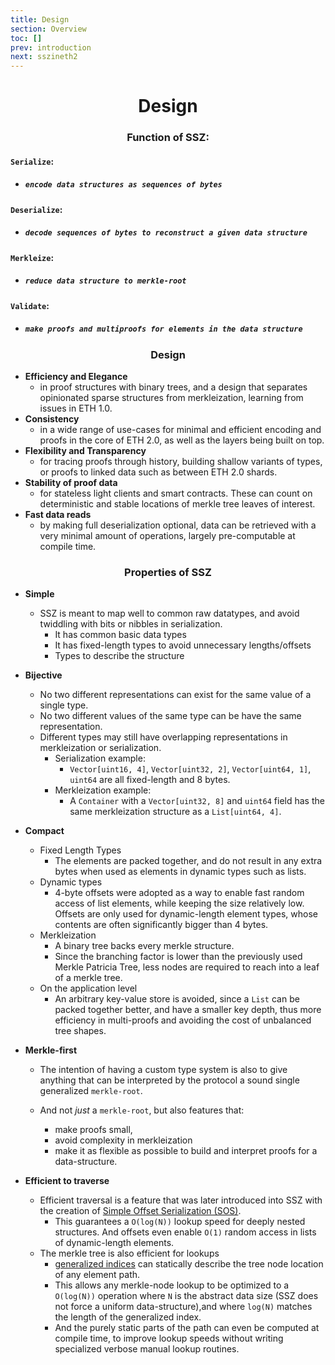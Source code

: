 ```yaml
---
title: Design
section: Overview
toc: []
prev: introduction
next: sszineth2
---
```


<div align='center'>

# Design

### Function of SSZ:

</div>
<div align='start'>

#### `Serialize`: 
- ##### `encode data structures as sequences of bytes`
    
#### `Deserialize`: 
- ##### `decode sequences of bytes to reconstruct a given data structure`

#### `Merkleize`:
- ##### `reduce data structure to merkle-root`

#### `Validate`:
- ##### `make proofs and multiproofs for elements in the data structure`

</div>
<div align='center'>


### Design

</div>
<div align='start'>

- **Efficiency and Elegance** 
  - in proof structures with binary trees, and a design that separates opinionated sparse structures from merkleization, learning from issues in ETH 1.0.
- **Consistency** 
  - in a wide range of use-cases for minimal and efficient encoding and proofs in the core of ETH 2.0, as well as the layers being built on top.
- **Flexibility and Transparency** 
  - for tracing proofs through history, building shallow variants of types, or proofs to linked data such as between ETH 2.0 shards.
- **Stability of proof data** 
  - for stateless light clients and smart contracts. These can count on deterministic and stable locations of merkle tree leaves of interest.
- **Fast data reads** 
  - by making full deserialization optional, data can be retrieved with a very minimal amount of operations, largely pre-computable at compile time.

</div>
<div align='center'>

### Properties of SSZ


</div>
<div align='start'>

- **Simple**

  - SSZ is meant to map well to common raw datatypes, and avoid twiddling with bits or nibbles in serialization.
    - It has common basic data types
    - It has fixed-length types to avoid unnecessary lengths/offsets
    - Types to describe the structure

- **Bijective**
  - No two different representations can exist for the same value of a single type.
  - No two different values of the same type can be have the same representation.
  - Different types may still have overlapping representations in merkleization or serialization.
    - Serialization example: 
      - `Vector[uint16, 4]`, `Vector[uint32, 2]`, `Vector[uint64, 1]`, `uint64` are all fixed-length and 8 bytes.
    - Merkleization example: 
      - A `Container` with a `Vector[uint32, 8]` and `uint64` field has the same merkleization structure as a `List[uint64, 4]`.

- **Compact**
  - Fixed Length Types
    - The elements are packed together, and do not result in any extra bytes when used as elements in dynamic types such as lists.
  - Dynamic types
    -  4-byte offsets were adopted as a way to enable fast random access of list elements, while keeping the size relatively low. Offsets are only used for dynamic-length element types, whose contents are often significantly bigger than 4 bytes.
  - Merkleization 
    - A binary tree backs every merkle structure. 
    - Since the branching factor is lower than the previously used Merkle Patricia Tree, less nodes are required to reach into a leaf of a merkle tree.
  - On the application level
    - An arbitrary key-value store is avoided, since a `List` can be packed together better, and have a smaller key depth, thus more efficiency in multi-proofs and avoiding the cost of unbalanced tree shapes.

- **Merkle-first**

  - The intention of having a custom type system is also to give anything that can be interpreted by the protocol a sound single generalized `merkle-root`.

  - And not *just* a `merkle-root`, but also features that: 
    - make proofs small,
    - avoid complexity in merkleization 
    - make it as flexible as possible to build and interpret proofs for a data-structure.


- **Efficient to traverse**

  - Efficient traversal is a feature that was later introduced into SSZ with the creation of [Simple Offset Serialization (SOS)](https://gist.github.com/karalabe/3a25832b1413ee98daad9f0c47be3632).
    - This guarantees a `O(log(N))` lookup speed for deeply nested structures. And offsets even enable `O(1)` random access in lists of dynamic-length elements.
  - The merkle tree is also efficient for lookups
    - [generalized indices](./overview/generalized_merkle_tree_indices.md) can statically describe the tree node location of any element path.
    - This allows any merkle-node lookup to be optimized to a `O(log(N))` operation where `N` is the abstract data size (SSZ does not force a uniform data-structure),and where `log(N)` matches the length of the generalized index. 
    - And the purely static parts of the path can even be computed at compile time, to improve lookup speeds without writing specialized verbose manual lookup routines.
